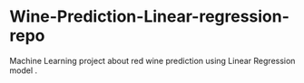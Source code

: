 # Wine-Prediction-Linear-regression-repo
Machine Learning project about red wine prediction using Linear Regression model .
